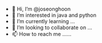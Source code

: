 - 👋 Hi, I’m @joseonghoon
- 👀 I’m interested in java and python
- 🌱 I’m currently learning ...
- 💞️ I’m looking to collaborate on ...
- 📫 How to reach me ......


<!---
joseonghoon/joseonghoon is a ✨ special ✨ repository because its `README.md` (this file) appears on your GitHub profile.
You can click the Preview link to take a look at your changes.
--->
